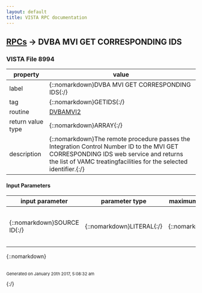 ```yaml
---
layout: default
title: VISTA RPC documentation
---
```




## [RPCs](TableOfContent.md) &#8594; DVBA MVI GET CORRESPONDING IDS 



### VISTA File 8994 


 property | value 
--- | --- 
 label | {::nomarkdown}DVBA MVI GET CORRESPONDING IDS{:/}
 tag | {::nomarkdown}GETIDS{:/}
 routine | [DVBAMVI2](http://code.osehra.org/dox/Routine_DVBAMVI2_source.html)
 return value type | {::nomarkdown}ARRAY{:/}
 description | {::nomarkdown}The remote procedure passes the Integration Control Number ID to the MVI GET CORRESPONDING IDS web service and returns the list of VAMC treatingfacilities for the selected identifier.{:/}

#### Input Parameters

| input parameter | parameter type | maximum data length | required | description | 
| --- | --- | --- | --- | --- | 
| {::nomarkdown}SOURCE ID{:/} | {::nomarkdown}LITERAL{:/} | {::nomarkdown}250{:/} | {::nomarkdown}true{:/} | {::nomarkdown}This is the Integration Control Number (ICN) used to identify the patientthat is selected from the MVI SEARCH PERSON web service results.Format:  \1008523099V750710^NI^200M^USVHA^\{:/} | 

{::nomarkdown} <br/><br/><p style="font-size: 11px">Generated on January 20th 2017, 5:08:32 am</p>{:/}